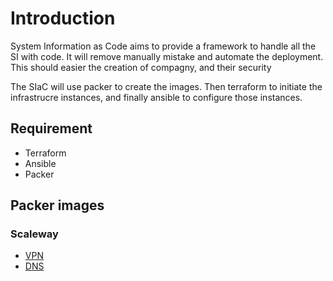 # Introduction 

System Information as Code aims to provide a framework to handle all the SI with code.
It will remove manually mistake and automate the deployment.
This should easier the creation of compagny, and their security

The SIaC will use packer to create the images.
Then terraform to initiate the infrastrucre instances, and finally ansible to configure those instances.


## Requirement

* Terraform
* Ansible
* Packer


## Packer images

### Scaleway

* [VPN](packers/scaleway/vpn/README.md)
* [DNS](packers/scaleway/dns/README.md)
